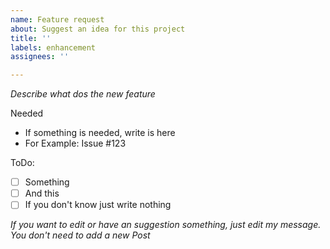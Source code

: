 ```yaml
---
name: Feature request
about: Suggest an idea for this project
title: ''
labels: enhancement
assignees: ''

---
```


_Describe what dos the new feature_

Needed
- If something is needed, write is here
- For Example: Issue #123

ToDo: 
- [ ] Something
- [ ] And this
- [ ] If you don't know just write nothing

_If you want to edit or have an suggestion something, just edit my message. You don't need to add a new Post_
